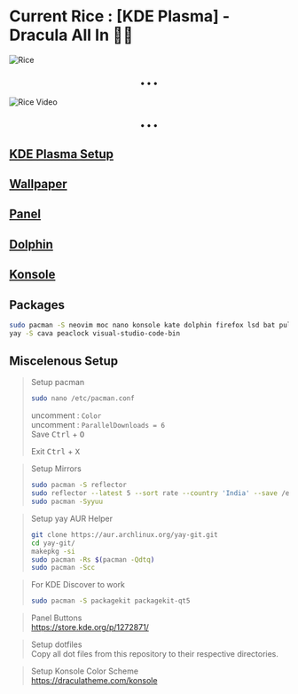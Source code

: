 # Current Rice : [KDE Plasma] - Dracula All In 🧛‍♂️

![Rice](./assets/rice.png)

<h3 align="center">&bull; &bull; &bull;</h3>

![Rice Video](./assets/rice.gif)

<h3 align="center">&bull; &bull; &bull;</h3>

## [KDE Plasma Setup](./assets/kde-setup)

## [Wallpaper](https://github.com/poseidon-code/wallpapers)

## [Panel](./assets/panel)

## [Dolphin](./assets/dolphin)

## [Konsole](./assets/konsole)

## Packages

```bash
sudo pacman -S neovim moc nano konsole kate dolphin firefox lsd bat pulseaudio-alsa ranger base base-devel htop git neofetch nodejs npm python libdbusmenu-glib gwenview elisa ark vlc
yay -S cava peaclock visual-studio-code-bin
```

## Miscelenous Setup

> Setup pacman
>
> ```bash
> sudo nano /etc/pacman.conf
> ```
>
> uncomment : `Color` \
> uncomment : `ParallelDownloads = 6` \
> Save <kbd>Ctrl</kbd> + <kbd>O</kdb>
>
> Exit <kbd>Ctrl</kbd> + <kbd>X</kdb>

> Setup Mirrors
>
> ```bash
> sudo pacman -S reflector
> sudo reflector --latest 5 --sort rate --country 'India' --save /etc/pacman.d/mirrorlist
> sudo pacman -Syyuu
> ```

> Setup yay AUR Helper
>
> ```bash
> git clone https://aur.archlinux.org/yay-git.git
> cd yay-git/
> makepkg -si
> sudo pacman -Rs $(pacman -Qdtq)
> sudo pacman -Scc
> ```

> For KDE Discover to work
>
> ```bash
> sudo pacman -S packagekit packagekit-qt5
> ```

> Panel Buttons \
> https://store.kde.org/p/1272871/

> Setup dotfiles \
> Copy all dot files from this repository to their respective directories.

> Setup Konsole Color Scheme \
> https://draculatheme.com/konsole
